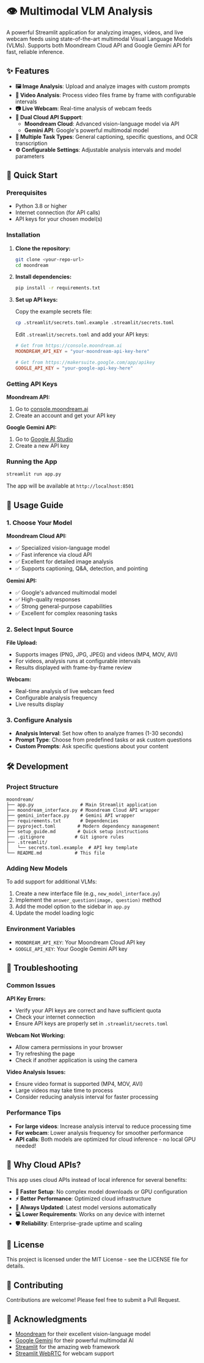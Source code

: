 # 👁️ Multimodal VLM Analysis

A powerful Streamlit application for analyzing images, videos, and live webcam feeds using state-of-the-art multimodal Visual Language Models (VLMs). Supports both Moondream Cloud API and Google Gemini API for fast, reliable inference.

## ✨ Features

- **🖼️ Image Analysis**: Upload and analyze images with custom prompts
- **🎥 Video Analysis**: Process video files frame by frame with configurable intervals
- **📷 Live Webcam**: Real-time analysis of webcam feeds
- **🤖 Dual Cloud API Support**: 
  - **Moondream Cloud**: Advanced vision-language model via API
  - **Gemini API**: Google's powerful multimodal model
- **📝 Multiple Task Types**: General captioning, specific questions, and OCR transcription
- **⚙️ Configurable Settings**: Adjustable analysis intervals and model parameters

## 🚀 Quick Start

### Prerequisites

- Python 3.8 or higher
- Internet connection (for API calls)
- API keys for your chosen model(s)

### Installation

1. **Clone the repository:**
   ```bash
   git clone <your-repo-url>
   cd moondream
   ```

2. **Install dependencies:**
   ```bash
   pip install -r requirements.txt
   ```

3. **Set up API keys:**
   
   Copy the example secrets file:
   ```bash
   cp .streamlit/secrets.toml.example .streamlit/secrets.toml
   ```
   
   Edit `.streamlit/secrets.toml` and add your API keys:
   ```toml
   # Get from https://console.moondream.ai
   MOONDREAM_API_KEY = "your-moondream-api-key-here"
   
   # Get from https://makersuite.google.com/app/apikey
   GOOGLE_API_KEY = "your-google-api-key-here"
   ```

### Getting API Keys

**Moondream API:**
1. Go to [console.moondream.ai](https://console.moondream.ai)
2. Create an account and get your API key

**Google Gemini API:**
1. Go to [Google AI Studio](https://makersuite.google.com/app/apikey)
2. Create a new API key

### Running the App

```bash
streamlit run app.py
```

The app will be available at `http://localhost:8501`

## 📖 Usage Guide

### 1. Choose Your Model

**Moondream Cloud API:**
- ✅ Specialized vision-language model
- ✅ Fast inference via cloud API
- ✅ Excellent for detailed image analysis
- ✅ Supports captioning, Q&A, detection, and pointing

**Gemini API:**
- ✅ Google's advanced multimodal model
- ✅ High-quality responses
- ✅ Strong general-purpose capabilities
- ✅ Excellent for complex reasoning tasks

### 2. Select Input Source

**File Upload:**
- Supports images (PNG, JPG, JPEG) and videos (MP4, MOV, AVI)
- For videos, analysis runs at configurable intervals
- Results displayed with frame-by-frame review

**Webcam:**
- Real-time analysis of live webcam feed
- Configurable analysis frequency
- Live results display

### 3. Configure Analysis

- **Analysis Interval**: Set how often to analyze frames (1-30 seconds)
- **Prompt Type**: Choose from predefined tasks or ask custom questions
- **Custom Prompts**: Ask specific questions about your content

## 🛠️ Development

### Project Structure

```
moondream/
├── app.py                 # Main Streamlit application
├── moondream_interface.py # Moondream Cloud API wrapper
├── gemini_interface.py    # Gemini API wrapper
├── requirements.txt       # Dependencies
├── pyproject.toml        # Modern dependency management
├── setup_guide.md        # Quick setup instructions
├── .gitignore           # Git ignore rules
├── .streamlit/
│   └── secrets.toml.example  # API key template
└── README.md            # This file
```

### Adding New Models

To add support for additional VLMs:

1. Create a new interface file (e.g., `new_model_interface.py`)
2. Implement the `answer_question(image, question)` method
3. Add the model option to the sidebar in `app.py`
4. Update the model loading logic

### Environment Variables

- `MOONDREAM_API_KEY`: Your Moondream Cloud API key
- `GOOGLE_API_KEY`: Your Google Gemini API key

## 🔧 Troubleshooting

### Common Issues

**API Key Errors:**
- Verify your API keys are correct and have sufficient quota
- Check your internet connection
- Ensure API keys are properly set in `.streamlit/secrets.toml`

**Webcam Not Working:**
- Allow camera permissions in your browser
- Try refreshing the page
- Check if another application is using the camera

**Video Analysis Issues:**
- Ensure video format is supported (MP4, MOV, AVI)
- Large videos may take time to process
- Consider reducing analysis interval for faster processing

### Performance Tips

- **For large videos**: Increase analysis interval to reduce processing time
- **For webcam**: Lower analysis frequency for smoother performance
- **API calls**: Both models are optimized for cloud inference - no local GPU needed!

## 🌟 Why Cloud APIs?

This app uses cloud APIs instead of local inference for several benefits:

- **🚀 Faster Setup**: No complex model downloads or GPU configuration
- **⚡ Better Performance**: Optimized cloud infrastructure
- **🔄 Always Updated**: Latest model versions automatically
- **💻 Lower Requirements**: Works on any device with internet
- **🛡️ Reliability**: Enterprise-grade uptime and scaling

## 📝 License

This project is licensed under the MIT License - see the LICENSE file for details.

## 🤝 Contributing

Contributions are welcome! Please feel free to submit a Pull Request.

## 🙏 Acknowledgments

- [Moondream](https://moondream.ai/) for their excellent vision-language model
- [Google Gemini](https://ai.google.dev/) for their powerful multimodal AI
- [Streamlit](https://streamlit.io/) for the amazing web framework
- [Streamlit WebRTC](https://github.com/whitphx/streamlit-webrtc) for webcam support 